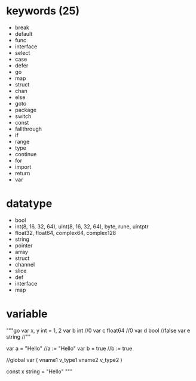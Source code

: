 # keywords (25)
- break
- default
- func 
- interface
- select
- case
- defer
- go
- map
- struct
- chan
- else
- goto
- package
- switch
- const
- fallthrough
- if 
- range
- type
- continue
- for 
- import 
- return
- var

# datatype
- bool
- int(8, 16, 32, 64), uint(8, 16, 32, 64), byte, rune, uintptr
- float32, float64, complex64, complex128
- string
- pointer
- array
- struct
- channel
- slice
- def
- interface
- map

# variable
"""go
var x, y int = 1, 2
var b int //0
var c float64 //0
var d bool //false
var e string //""

var a = "Hello" //a := "Hello"
var b = true //b := true

//global
var (
	vname1 v_type1
	vname2 v_type2
)

const x string = "Hello"
"""